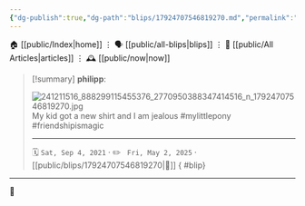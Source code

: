```yaml
---
{"dg-publish":true,"dg-path":"blips/17924707546819270.md","permalink":"/blips/17924707546819270/","title":"philipp on instagram @ 2021-09-04"}
---
```



<div class="transclusion internal-embed is-loaded"><div class="markdown-embed">




🏠 [[public/Index\|home]]  ⋮ 🗣️ [[public/all-blips\|blips]] ⋮  📝 [[public/All Articles\|articles]]  ⋮ 🕰️ [[public/now\|now]]


</div></div>


> [!summary] **philipp**:
>
> ![241211516_888299115455376_2770950388347414516_n_17924707546819270.jpg](/img/user/attachments/241211516_888299115455376_2770950388347414516_n_17924707546819270.jpg)
> My kid got a new shirt and I am jealous #mylittlepony #friendshipismagic
> - - -
>
> 🗓️ <code>Sat, Sep 4, 2021</code>  · ✏️ <code> Fri, May 2, 2025</code>  · [[public/blips/17924707546819270\|🔗]]
{ #blip}


- - -

 👾
